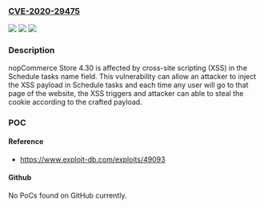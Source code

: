 ### [CVE-2020-29475](https://cve.mitre.org/cgi-bin/cvename.cgi?name=CVE-2020-29475)
![](https://img.shields.io/static/v1?label=Product&message=n%2Fa&color=blue)
![](https://img.shields.io/static/v1?label=Version&message=n%2Fa&color=blue)
![](https://img.shields.io/static/v1?label=Vulnerability&message=n%2Fa&color=brighgreen)

### Description

nopCommerce Store 4.30 is affected by cross-site scripting (XSS) in the Schedule tasks name field. This vulnerability can allow an attacker to inject the XSS payload in Schedule tasks and each time any user will go to that page of the website, the XSS triggers and attacker can able to steal the cookie according to the crafted payload.

### POC

#### Reference
- https://www.exploit-db.com/exploits/49093

#### Github
No PoCs found on GitHub currently.

